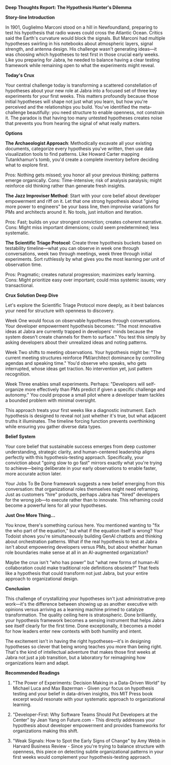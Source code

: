**Deep Thoughts Report: The Hypothesis Hunter's Dilemma**

**Story-line Introduction**

In 1901, Guglielmo Marconi stood on a hill in Newfoundland, preparing to test his hypothesis that radio waves could cross the Atlantic Ocean. Critics said the Earth's curvature would block the signals. But Marconi had multiple hypotheses swirling in his notebooks about atmospheric layers, signal strength, and antenna design. His challenge wasn't generating ideas—it was choosing which hypotheses to test first in those crucial early weeks. Like you preparing for Jabra, he needed to balance having a clear testing framework while remaining open to what the experiments might reveal.

**Today's Crux**

Your central challenge today is transforming a scattered constellation of hypotheses about your new role at Jabra into a focused set of three key experiments for your first weeks. This matters profoundly because those initial hypotheses will shape not just what you learn, but how you're perceived and the relationships you build. You've identified the meta-challenge beautifully: you need structure to enable openness, not constrain it. The paradox is that having too many untested hypotheses creates noise that prevents you from hearing the signal of what really matters.

**Options**

**The Archaeologist Approach**: Methodically excavate all your existing documents, categorize every hypothesis you've written, then use data visualization tools to find patterns. Like Howard Carter mapping Tutankhamun's tomb, you'd create a complete inventory before deciding what to explore first.

Pros: Nothing gets missed; you honor all your previous thinking; patterns emerge organically.
Cons: Time-intensive; risk of analysis paralysis; might reinforce old thinking rather than generate fresh insights.

**The Jazz Improviser Method**: Start with your core belief about developer empowerment and riff on it. Let that one strong hypothesis about "giving more power to engineers" be your bass line, then improvise variations for PMs and architects around it. No tools, just intuition and iteration.

Pros: Fast; builds on your strongest conviction; creates coherent narrative.
Cons: Might miss important dimensions; could seem predetermined; less systematic.

**The Scientific Triage Protocol**: Create three hypothesis buckets based on testability timeline—what you can observe in week one through conversations, week two through meetings, week three through initial experiments. Sort ruthlessly by what gives you the most learning per unit of observation time.

Pros: Pragmatic; creates natural progression; maximizes early learning.
Cons: Might prioritize easy over important; could miss systemic issues; very transactional.

**Crux Solution Deep Dive**

Let's explore the Scientific Triage Protocol more deeply, as it best balances your need for structure with openness to discovery.

Week One would focus on observable hypotheses through conversations. Your developer empowerment hypothesis becomes: "The most innovative ideas at Jabra are currently trapped in developers' minds because the system doesn't create channels for them to surface." You test this simply by asking developers about their unrealized ideas and noting patterns.

Week Two shifts to meeting observations. Your hypothesis might be: "The current meeting structures reinforce PM/architect dominance by controlling agendas and speaking time." You'd observe who speaks, who gets interrupted, whose ideas get traction. No intervention yet, just pattern recognition.

Week Three enables small experiments. Perhaps: "Developers will self-organize more effectively than PMs predict if given a specific challenge and autonomy." You could propose a small pilot where a developer team tackles a bounded problem with minimal oversight.

This approach treats your first weeks like a diagnostic instrument. Each hypothesis is designed to reveal not just whether it's true, but what adjacent truths it illuminates. The timeline forcing function prevents overthinking while ensuring you gather diverse data types.

**Belief System**

Your core belief that sustainable success emerges from deep customer understanding, strategic clarity, and human-centered leadership aligns perfectly with this hypothesis-testing approach. Specifically, your conviction about "going slow to go fast" mirrors exactly what you're trying to achieve—being deliberate in your early observations to enable faster, more accurate action later.

Your Jobs To Be Done framework suggests a new belief emerging from this conversation: that organizational roles themselves might need reframing. Just as customers "hire" products, perhaps Jabra has "hired" developers for the wrong job—to execute rather than to innovate. This reframing could become a powerful lens for all your hypotheses.

**Just One More Thing...**

You know, there's something curious here. You mentioned wanting to "fix the who part of the equation," but what if the equation itself is wrong? Your Todoist shows you're simultaneously building GenAI chatbots and thinking about orchestration patterns. What if the real hypothesis to test at Jabra isn't about empowering developers versus PMs, but about whether human role boundaries make sense at all in an AI-augmented organization? 

Maybe the crux isn't "who has power" but "what new forms of human-AI collaboration could make traditional role definitions obsolete?" That feels like a hypothesis that could transform not just Jabra, but your entire approach to organizational design.

**Conclusion**

This challenge of crystallizing your hypotheses isn't just administrative prep work—it's the difference between showing up as another executive with opinions versus arriving as a learning machine primed to catalyze transformation. The quality ceiling here is stratospheric. Done brilliantly, your hypothesis framework becomes a sensing instrument that helps Jabra see itself clearly for the first time. Done exceptionally, it becomes a model for how leaders enter new contexts with both humility and intent.

The excitement isn't in having the right hypotheses—it's in designing hypotheses so clever that being wrong teaches you more than being right. That's the kind of intellectual adventure that makes those first weeks at Jabra not just a job transition, but a laboratory for reimagining how organizations learn and adapt.

**Recommended Readings**

1. "The Power of Experiments: Decision Making in a Data-Driven World" by Michael Luca and Max Bazerman - Given your focus on hypothesis testing and your belief in data-driven insights, this MIT Press book excerpt would resonate with your systematic approach to organizational learning.

2. "Developer-First: Why Software Teams Should Put Developers at the Center" by Jean Yang on Future.com - This directly addresses your hypothesis about developer empowerment and provides frameworks for organizations making this shift.

3. "Weak Signals: How to Spot the Early Signs of Change" by Amy Webb in Harvard Business Review - Since you're trying to balance structure with openness, this piece on detecting subtle organizational patterns in your first weeks would complement your hypothesis-testing approach.